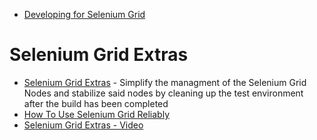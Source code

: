 



* [Developing for Selenium Grid](https://www.youtube.com/watch?v=0-98OOyL4N0)


# Selenium Grid Extras
* [Selenium Grid Extras](https://github.com/groupon/Selenium-Grid-Extras) - Simplify the managment of the Selenium Grid Nodes and stabilize said nodes by cleaning up the test environment after the build has been completed
* [How To Use Selenium Grid Reliably](http://elementalselenium.com/tips/70-grid-extras)
* [Selenium Grid Extras - Video](https://www.youtube.com/watch?v=zwV52yEy9MU)
